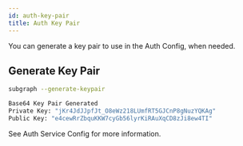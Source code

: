 ```yaml
---
id: auth-key-pair
title: Auth Key Pair
---
```


You can generate a key pair to use in the Auth Config, when needed.

## Generate Key Pair

```bash
subgraph --generate-keypair

Base64 Key Pair Generated
Private Key: "jKr4JdJJpfJt_O8eWz218LUmfRT5GJCnP8gNuzYQKAg"
Public Key: "e4cewRrZbquKKW7cyGb56lyrKiRAuXqCD8zJi8ew4TI"
```

See Auth Service Config for more information.
